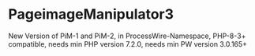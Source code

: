 # PageimageManipulator3
New Version of PiM-1 and PiM-2, 
in ProcessWire-Namespace, 
PHP-8-3+ compatible,
needs min PHP version 7.2.0, 
needs min PW version 3.0.165+

